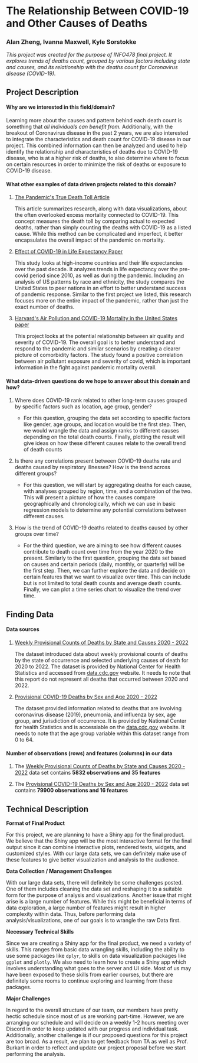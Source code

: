 # The Relationship Between COVID-19 and Other Causes of Deaths

### Alan Zheng, Ivanna Maxwell, Kyle Sorstokke

_This project was created for the purpose of INFO478 final project. It explores trends of deaths count, grouped by various factors including state and causes, and its relationship with the deaths count for Coronavirus disease (COVID-19)._

## Project Description

#### **Why are we interested in this field/domain?**

Learning more about the causes and pattern behind each death count is something that _all individuals can benefit from._ Additionally, with the breakout of Coronavirus disease in the past 2 years, we are also interested to integrate the characteristics and death count for COVID-19 disease in our project. This combined information can then be analyzed and used to help identify the relationship and characteristics of deaths due to COVID-19 disease, who is at a higher risk of deaths, to also determine where to focus on certain resources in order to minimize the risk of deaths or exposure to COVID-19 disease.

#### **What other examples of data driven projects related to this domain?**

1. [The Pandemic's True Death Toll Article](https://www.nature.com/articles/d41586-022-00104-8)

    This article summarizes research, along with data visualizations, about the often overlooked excess mortality connected to COVID-19. This concept measures the death toll by comparing actual to expected deaths, rather than simply counting the deaths with COVID-19 as a listed cause. While this method can be complicated and imperfect, it better encapsulates the overall impact of the pandemic on mortality.

2. [Effect of COVID-19 in Life Expectancy Paper](https://www.bmj.com/content/373/bmj.n1343)

    This study looks at high-income countries and their life expectancies over the past decade. It analyzes trends in life expectancy over the pre-covid period since 2010, as well as during the pandemic. Including an analysis of US patterns by race and ethnicity, the study compares the United States to peer nations in an effort to better understand success of pandemic response. Similar to the first project we listed, this research focuses more on the entire impact of the pandemic, rather than just the exact number of deaths.

3. [Harvard's Air Pollution and COVID-19 Mortality in the United States paper](https://projects.iq.harvard.edu/covid-pm/home)
  
    This project looks at the potential relationship between air quality and severity of COVID-19. The overall goal is to better understand and respond to the pandemic and similar scenarios by creating a clearer picture of comorbidity factors. The study found a positive correlation between air pollutant exposure and severity of covid, which is important information in the fight against pandemic mortality overall.

#### **What data-driven questions do we hope to answer about this domain and how?**

1. Where does COVID-19 rank related to other long-term causes grouped by specific factors such as location, age group, gender?

   - For this question, grouping the data set according to specific factors like gender, age groups, and location would be the first step. Then, we would wrangle the data and assign ranks to different causes depending on the total death counts. Finally, plotting the result will give ideas on how these different causes relate to the overall trend of death counts

2. Is there any correlations present between COVID-19 deaths rate and deaths caused by respiratory illnesses? How is the trend across different groups?

   - For this question, we will start by aggregating deaths for each cause, with analyses grouped by region, time, and a combination of the two. This will present a picture of how the causes compare geographically and chronologically, which we can use in basic regression models to determine any potential correlations between different causes.

3. How is the trend of COVID-19 deaths related to deaths caused by other groups over time?
   - For the third question, we are aiming to see how different causes contribute to death count over time from the year 2020 to the present. Similarly to the first question, grouping the data set based on causes and certain periods (daily, monthly, or quarterly) will be the first step. Then, we can further explore the data and decide on certain features that we want to visualize over time. This can include but is not limited to total death counts and average death counts. Finally, we can plot a time series chart to visualize the trend over time.

## Finding Data

#### **Data sources**

1. [Weekly Provisional Counts of Deaths by State and Causes 2020 - 2022](https://data.cdc.gov/NCHS/Weekly-Provisional-Counts-of-Deaths-by-State-and-S/muzy-jte6)

   The dataset introduced data about weekly provisional counts of deaths by the state of occurrence and selected underlying causes of death for 2020 to 2022. The dataset is provided by National Center for Health Statistics and accessed from [data.cdc.gov](data.cdc.gov) website. It needs to note that this report do not represent all deaths that occurred between 2020 and 2022.

2. [Provisional COVID-19 Deaths by Sex and Age 2020 - 2022](https://data.cdc.gov/NCHS/Provisional-COVID-19-Deaths-by-Sex-and-Age/9bhg-hcku)

   The dataset provided information related to deaths that are involving coronavirus disease (2019), pneumonia, and influenza by sex, age group, and jurisdiction of occurrence. It is provided by National Center for health Statistics and is accessiable on the [data.cdc.gov](data.cdc.gov) website. It needs to note that the age group variable within this dataset range from 0 to 64.

#### **Number of observations (rows) and features (columns) in our data**

1. The [Weekly Provisional Counts of Deaths by State and Causes 2020 - 2022](https://data.cdc.gov/NCHS/Weekly-Provisional-Counts-of-Deaths-by-State-and-S/muzy-jte6) data set contains **5832 observations and 35 features**

2. The [Provisional COVID-19 Deaths by Sex and Age 2020 - 2022](https://data.cdc.gov/NCHS/Provisional-COVID-19-Deaths-by-Sex-and-Age/9bhg-hcku) data set contains **79900 observations and 16 features**

## Technical Description

**Format of Final Product**

For this project, we are planning to have a Shiny app for the final product. We believe that the Shiny app will be the most interactive format for the final output since it can combine interactive plots, rendered texts, widgets, and customized styles. With our large data sets, we can definitely make use of these features to give better visualization and analysis to the audience.

**Data Collection / Management Challenges**

With our large data sets, there will definitely be some challenges posted. One of them includes cleaning the data set and reshaping it to a suitable form for the purpose of analysis and visualizations. Another issue that might arise is a large number of features. While this might be beneficial in terms of data exploration, a large number of features might result in higher complexity within data. Thus, before performing data analysis/visualizations, one of our goals is to wrangle the raw Data first.

**Necessary Technical Skills**

Since we are creating a Shiny app for the final product, we need a variety of skills. This ranges from basic data wrangling skills, including the ability to use some packages like `dplyr`, to skills on data visualization packages like `ggplot` and `plotly`. We also need to learn how to create a Shiny app which involves understanding what goes to the server and UI side. Most of us may have been exposed to these skills from earlier courses, but there are definitely some rooms to continue exploring and learning from these packages.

**Major Challenges**

In regard to the overall structure of our team, our members have pretty hectic schedule since most of us are working part-time. However, we are arranging our schedule and will decide on a weekly 1-2 hours meeting over Discord in order to keep updated with our progress and individual task. Additionally, another challenge is if our proposed questions for this project are too broad. As a result, we plan to get feedback from TA as well as Prof. Burkart in order to reflect and update our project proposal before we start performing the analysis.

